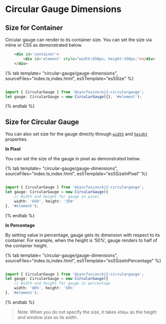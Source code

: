 
# Circular Gauge Dimensions

## Size for Container

Circular gauge can render to its container size. You can set the size via inline or CSS as demonstrated below.

```html
    <div id='container'>
        <div id='element' style="width:650px; height:350px;"></div>
    </div>
```

{% tab template= "circular-gauge/gauge-dimensions", sourceFiles="index.ts,index.html", es5Template="es5Size" %}

```typescript

import { CircularGauge } from '@syncfusion/ej2-circulargauge';
let gauge: CircularGauge = new CircularGauge({}, '#element');

```

{% endtab %}
<!-- markdownlint-disable MD036 -->

## Size for Circular Gauge

<!-- markdownlint-disable MD036 -->

You can also set size for the gauge directly through [`width`](../api/circular-gauge#width-string) and [`height`](../api/circular-gauge#height-string) properties.

**In Pixel**

You can set the size of the gauge in pixel as demonstrated below.

{% tab template= "circular-gauge/gauge-dimensions", sourceFiles="index.ts,index.html", es5Template="es5SizeInPixel" %}

```typescript

import { CircularGauge } from '@syncfusion/ej2-circulargauge';
let gauge: CircularGauge = new CircularGauge({
    // Width and height for gauge in pixel
    width: '650', height: '350'
}, '#element');

```

{% endtab %}

**In Percentage**

By setting value in percentage, gauge gets its dimension with respect to its container. For example, when
the height is ‘50%’, gauge renders to half of the container height.

{% tab template= "circular-gauge/gauge-dimensions", sourceFiles="index.ts,index.html", es5Template="es5SizeInPercentage" %}

```typescript

import { CircularGauge } from '@syncfusion/ej2-circulargauge';
let gauge: CircularGauge = new CircularGauge({
    // Width and height for gauge in percentage
    width: '80%', height: '50%'
}, '#element');

```

{% endtab %}

>Note: When you do not specify the size, it takes `450px` as the height and window size as its width.